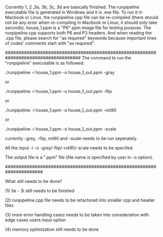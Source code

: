 
Currently 1, 2 ,3a, 3b, 3c, 3d are basically finished. The runpipeline executable file is generated in Windows and it is .exe file. To run it in Macbook or Linux, the runpipeline.cpp file can be re-compiled (there should not be any error when re-compiling in Macbook or Linux; it should only take seconds). house_1.ppm is a "P6" ppm image file for testing purpose. The runpipeline.cpp supports both P6 and P3 headers. And when reading the .cpp file, please search for "as required" keywords because important lines of codes' comments start with "as required".



####################################################################################
The command to run the "runpipeline" executable is as followed:

./runpipeline -i house_1.ppm -o house_1_out.ppm -gray 

or 

./runpipeline -i house_1.ppm -o house_1_out.ppm -flip

or 

./runpipeline -i house_1.ppm -o house_1_out.ppm -rot90 

or 

./runpipeline -i house_1.ppm -o house_1_out.ppm -scale





currently -grey, -flip, rot90 and -scale needs to be run seperately. 

All the input -i -o -grey/-flip/-rot90/-scale needs to be specifed. 

The output file is a ".ppm" file (file name is specified by user in -o option).



######################################################################


What still needs to be done?


(1) 3e - 3i still needs to be finished 

(2) runpipeline.cpp file needs to be refactored into smaller cpp and header files

(3) more error handling cases needs to be taken into consideration with edge cases users input option

(4) memory optimization still needs to be done

